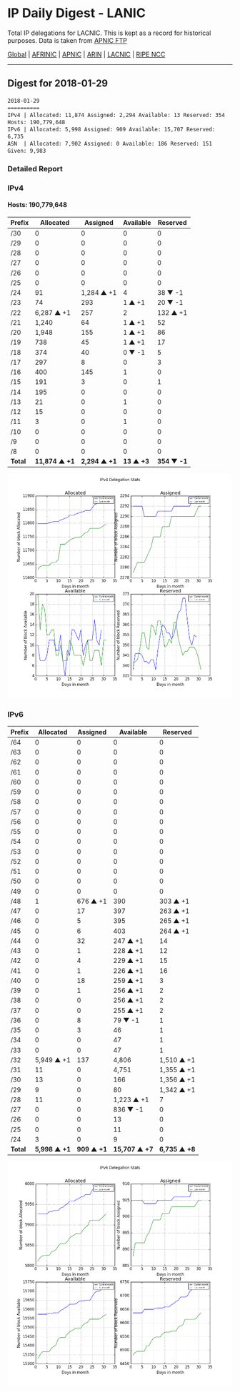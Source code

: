 # IP Daily Digest - LANIC

Total IP delegations for LACNIC. This is kept as a record for historical purposes. Data is taken from [APNIC FTP](https://ftp.apnic.net/)

[Global](https://github.com/csmets/IP-Daily-Digest) | [AFRINIC](https://github.com/csmets/IP-Daily-Digest/tree/master/archives/AFRINIC) | [APNIC](https://github.com/csmets/IP-Daily-Digest/tree/master/archives/APNIC) | [ARIN](https://github.com/csmets/IP-Daily-Digest/tree/master/archives/ARIN) | [LACNIC](https://github.com/csmets/IP-Daily-Digest/tree/master/archives/LACNIC) | [RIPE NCC](https://github.com/csmets/IP-Daily-Digest/tree/master/archives/RIPE_NCC)

---

## Digest for 2018-01-29
```
2018-01-29
==========
IPv4 | Allocated: 11,874 Assigned: 2,294 Available: 13 Reserved: 354 Hosts: 190,779,648
IPv6 | Allocated: 5,998 Assigned: 909 Available: 15,707 Reserved: 6,735
ASN  | Allocated: 7,902 Assigned: 0 Available: 186 Reserved: 151 Given: 9,983
```

### Detailed Report

### IPv4

#### Hosts: **190,779,648**

| Prefix | Allocated | Assigned | Available | Reserved |
| ----- | ----- | ----- | ----- | ----- |
| /30 | 0 | 0 | 0 | 0 |
| /29 | 0 | 0 | 0 | 0 |
| /28 | 0 | 0 | 0 | 0 |
| /27 | 0 | 0 | 0 | 0 |
| /26 | 0 | 0 | 0 | 0 |
| /25 | 0 | 0 | 0 | 0 |
| /24 | 91 | 1,284 ▲ +1 | 4 | 38 ▼ -1 |
| /23 | 74 | 293 | 1 ▲ +1 | 20 ▼ -1 |
| /22 | 6,287 ▲ +1 | 257 | 2 | 132 ▲ +1 |
| /21 | 1,240 | 64 | 1 ▲ +1 | 52 |
| /20 | 1,948 | 155 | 1 ▲ +1 | 86 |
| /19 | 738 | 45 | 1 ▲ +1 | 17 |
| /18 | 374 | 40 | 0 ▼ -1 | 5 |
| /17 | 297 | 8 | 0 | 3 |
| /16 | 400 | 145 | 1 | 0 |
| /15 | 191 | 3 | 0 | 1 |
| /14 | 195 | 0 | 0 | 0 |
| /13 | 21 | 0 | 1 | 0 |
| /12 | 15 | 0 | 0 | 0 |
| /11 | 3 | 0 | 1 | 0 |
| /10 | 0 | 0 | 0 | 0 |
| /9 | 0 | 0 | 0 | 0 |
| /8 | 0 | 0 | 0 | 0 |
| **Total** | **11,874 ▲ +1** | **2,294 ▲ +1** | **13 ▲ +3** | **354 ▼ -1** |

![ipv4-stats](ipv4-figure.png)

### IPv6

| Prefix | Allocated | Assigned | Available | Reserved |
| ----- | ----- | ----- | ----- | ----- |
| /64 | 0 | 0 | 0 | 0 |
| /63 | 0 | 0 | 0 | 0 |
| /62 | 0 | 0 | 0 | 0 |
| /61 | 0 | 0 | 0 | 0 |
| /60 | 0 | 0 | 0 | 0 |
| /59 | 0 | 0 | 0 | 0 |
| /58 | 0 | 0 | 0 | 0 |
| /57 | 0 | 0 | 0 | 0 |
| /56 | 0 | 0 | 0 | 0 |
| /55 | 0 | 0 | 0 | 0 |
| /54 | 0 | 0 | 0 | 0 |
| /53 | 0 | 0 | 0 | 0 |
| /52 | 0 | 0 | 0 | 0 |
| /51 | 0 | 0 | 0 | 0 |
| /50 | 0 | 0 | 0 | 0 |
| /49 | 0 | 0 | 0 | 0 |
| /48 | 1 | 676 ▲ +1 | 390 | 303 ▲ +1 |
| /47 | 0 | 17 | 397 | 263 ▲ +1 |
| /46 | 0 | 5 | 395 | 265 ▲ +1 |
| /45 | 0 | 6 | 403 | 264 ▲ +1 |
| /44 | 0 | 32 | 247 ▲ +1 | 14 |
| /43 | 0 | 1 | 228 ▲ +1 | 12 |
| /42 | 0 | 4 | 229 ▲ +1 | 15 |
| /41 | 0 | 1 | 226 ▲ +1 | 16 |
| /40 | 0 | 18 | 259 ▲ +1 | 3 |
| /39 | 0 | 1 | 256 ▲ +1 | 2 |
| /38 | 0 | 0 | 256 ▲ +1 | 2 |
| /37 | 0 | 0 | 255 ▲ +1 | 2 |
| /36 | 0 | 8 | 79 ▼ -1 | 1 |
| /35 | 0 | 3 | 46 | 1 |
| /34 | 0 | 0 | 47 | 1 |
| /33 | 0 | 0 | 47 | 1 |
| /32 | 5,949 ▲ +1 | 137 | 4,806 | 1,510 ▲ +1 |
| /31 | 11 | 0 | 4,751 | 1,355 ▲ +1 |
| /30 | 13 | 0 | 166 | 1,356 ▲ +1 |
| /29 | 9 | 0 | 80 | 1,342 ▲ +1 |
| /28 | 11 | 0 | 1,223 ▲ +1 | 7 |
| /27 | 0 | 0 | 836 ▼ -1 | 0 |
| /26 | 0 | 0 | 13 | 0 |
| /25 | 0 | 0 | 11 | 0 |
| /24 | 3 | 0 | 9 | 0 |
| **Total** | **5,998 ▲ +1** | **909 ▲ +1** | **15,707 ▲ +7** | **6,735 ▲ +8** |

![ipv6-stats](ipv6-figure.png)